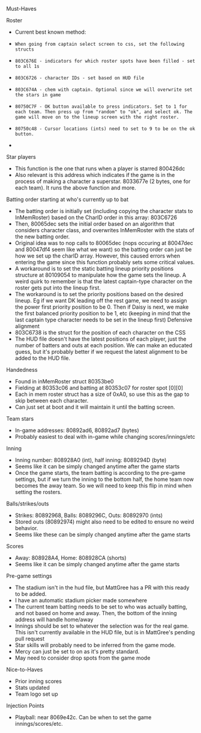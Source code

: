 Must-Haves

Roster
-   Current best known method:
-     When going from captain select screen to css, set the following structs
-     803C676E - indicators for which roster spots have been filled - set to all 1s
-     803C6726 - character IDs - set based on HUD file
-     803C674A - chem with captain. Optional since we will overwrite set the stars in game
-     80750C7F - OK button available to press indicators. Set to 1 for each team. Then press up from "random" to "ok", and select ok. The game will move on to the lineup screen with the right roster.
-     80750c48 - Cursor locations (ints) need to set to 9 to be on the ok button.
- 
Star players
-   This function is the one that runs when a player is starred 800426dc
-   Also relevant is this address which indicates if the game is in the process of making a character a superstar. 8033677e (2 bytes, one for each team). It runs the above function and more.

Batting order starting at who's currently up to bat
-   The batting order is initially set (including copying the character stats to InMemRoster) based on the CharID order in this array: 803C6726
-   Then, 80065dec sets the initial order based on an algorithm that considers character class, and overwrites InMemRoster with the stats of the new batting order.
-   Original idea was to nop calls to 80065dec (nops occuring at 80047dec and 80047df4  seem like what we want) so the batting order can just be how we set up the charID array. However, this caused errors when entering the game since this function probably sets some critical values.
-   A workaround is to set the static batting lineup priority positions structure at 80109054 to manipulate how the game sets the lineup. A weird quirk to remember is that the latest captain-type character on the roster gets put into the lineup first.
-   The workaround is to set the priority positions based on the desired lineup. Eg if we want DK leading off the rest game, we need to assign the power first priority position to be 0. Then if Daisy is next, we make the first balanced priority position to be 1, etc (keeping in mind that the last captain type character needs to be set in the lineup first)
Defensive alignment
-   803C6738 is the struct for the position of each character on the CSS
-   The HUD file doesn't have the latest positions of each player, just the number of batters and outs at each position. We can make an educated guess, but it's probably better if we request the latest alignment to be added to the HUD file.

Handedness
-   Found in inMemRoster struct 80353be0
-   Fielding at 80353c06 and batting at 80353c07 for roster spot [0][0]
-   Each in mem roster struct has a size of 0xA0, so use this as the gap to skip between each character.
-   Can just set at boot and it will maintain it until the batting screen.

Team stars
-   In-game addresses: 80892ad6, 80892ad7 (bytes)
-   Probably easiest to deal with in-game while changing scores/innings/etc

Inning
-   Inning number: 808928A0 (int), half inning: 8089294D (byte)
-   Seems like it can be simply changed anytime after the game starts
-   Once the game starts, the team batting is according to the pre-game settings, but if we turn the inning to the bottom half, the home team now becomes the away team. So we will need to keep this flip in mind when setting the rosters.

Balls/strikes/outs
-   Strikes: 80892968, Balls: 8089296C, Outs: 80892970 (ints)
-   Stored outs (80892974) might also need to be edited to ensure no weird behavior.
-   Seems like these can be simply changed anytime after the game starts

Scores
-   Away: 808928A4, Home: 808928CA (shorts)
-   Seems like it can be simply changed anytime after the game starts

Pre-game settings
-  The stadium isn't in the hud file, but MattGree has a PR with this ready to be added.
-    I have an automatic stadium picker made somewhere
-  The current team batting needs to be set to who was actually batting, and not based on home and away. Then, the bottom of the inning address will handle home/away
- Innings should be set to whatever the selection was for the real game. This isn't currently available in the HUD file, but is in MattGree's pending pull request
- Star skills will probably need to be inferred from the game mode.
- Mercy can just be set to on as it's pretty standard.
- May need to consider drop spots from the game mode

Nice-to-Haves
- Prior inning scores
- Stats updated
- Team logo set up


Injection Points
- Playball: near 8069e42c. Can be when to set the game innings/scores/etc.
